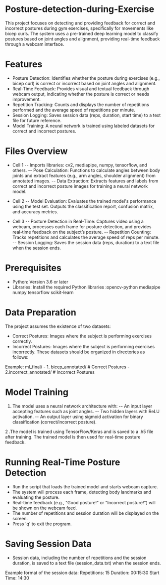 # Posture-detection-during-Exercise
This project focuses on detecting and providing feedback for correct and incorrect postures during gym exercises, specifically for movements like bicep curls. The system uses a pre-trained deep learning model to classify postures based on joint angles and alignment, providing real-time feedback through a webcam interface.

# Features
- Posture Detection: Identifies whether the posture during exercises (e.g., bicep curl) is correct or incorrect based on joint angles and alignment.
- Real-Time Feedback: Provides visual and textual feedback through webcam output, indicating whether the posture is correct or needs improvement.
- Repetition Tracking: Counts and displays the number of repetitions performed and the average speed of repetitions per minute.
- Session Logging: Saves session data (reps, duration, start time) to a text file for future reference.
- Model Training: A neural network is trained using labeled datasets for correct and incorrect postures.

# Files Overview

- Cell 1
 -- Imports libraries: cv2, mediapipe, numpy, tensorflow, and others.
 -- Pose Calculation: Functions to calculate angles between body joints and extract features (e.g., arm angles, shoulder alignment) from annotated images.
 -- Data Extraction: Extracts features and labels from correct and incorrect posture images for training a neural network model.

- Cell 2
 -- Model Evaluation: Evaluates the trained model's performance using the test set. Outputs the classification report, confusion matrix, and accuracy metrics.

- Cell 3
 -- Posture Detection in Real-Time: Captures video using a webcam, processes each frame for posture detection, and provides real-time feedback on the subject’s posture.
 -- Repetition Counting: Tracks repetitions and calculates the average speed of reps per minute.
 -- Session Logging: Saves the session data (reps, duration) to a text file when the session ends.

# Prerequisites
- Python: Version 3.6 or later
- Libraries: Install the required Python libraries  :opencv-python mediapipe numpy tensorflow scikit-learn

# Data Preparation

The project assumes the existence of two datasets:

 - Correct Postures: Images where the subject is performing exercises correctly.
 - Incorrect Postures: Images where the subject is performing exercises incorrectly.
These datasets should be organized in directories as follows:

Example:
ml_final/
    - 1. bicep_annotated/    # Correct Postures 
    - 2.incorrect_annotated/ # Incorrect Postures


# Model Training

1. The model uses a neural network architecture with:
 -- An input layer accepting features such as joint angles.
 -- Two hidden layers with ReLU activation.
 -- An output layer using sigmoid activation for binary classification (correct/incorrect posture).

2 .The model is trained using TensorFlow/Keras and is saved to a .h5 file after training. The trained model is then used for real-time posture feedback.

# Running Real-Time Posture Detection
- Run the script that loads the trained model and starts webcam capture.
- The system will process each frame, detecting body landmarks and evaluating the posture.
- Real-time feedback (e.g., "Good posture!" or "Incorrect posture!") will be shown on the webcam feed.
- The number of repetitions and session duration will be displayed on the screen.
- Press 'q' to exit the program.

# Saving Session Data
 - Session data, including the number of repetitions and the session duration, is saved to a text file (session_data.txt) when the session ends.

Example format of the session data:
Repetitions: 15
Duration: 00:15:30
Start Time: 14:30
